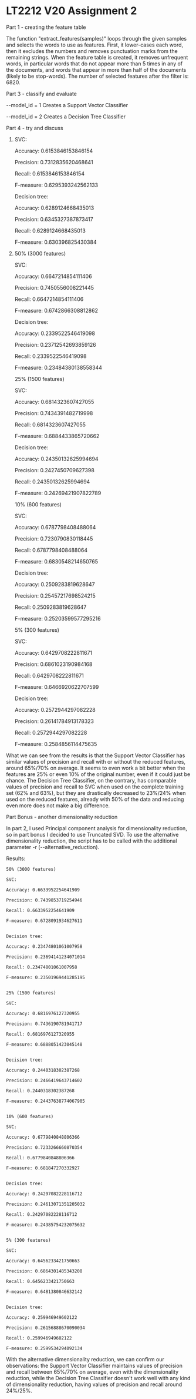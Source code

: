 # LT2212 V20 Assignment 2

Part 1 - creating the feature table

The function "extract_features(samples)" loops through the given samples and selects the words to use as features.
First, it lower-cases each word, then it excludes the numbers and removes punctuation marks from the remaining strings.
When the feature table is created, it removes unfrequent words, in particular words that do not appear more than 5 times in any of the documents, and words that appear in more than half of the documents (likely to be stop-words).
The number of selected features after the filter is: 6820.


Part 3 - classify and evaluate 

--model_id = 1 Creates a Support Vector Classifier

--model_id = 2 Creates a Decision Tree Classifier


Part 4 - try and discuss

1.  SVC:

	Accuracy: 0.6153846153846154
	
	Precision: 0.7312835620468641
	
	Recall: 0.6153846153846154
	
	F-measure: 0.6295393242562133


    Decision tree:

	Accuracy: 0.6289124668435013
	
	Precision: 0.6345327387873417
	
	Recall: 0.6289124668435013
	
	F-measure: 0.630396825430384
	
	
2.  50% (3000 features)

    SVC:

	Accuracy: 0.6647214854111406
	
	Precision: 0.7450556008221445
	
	Recall: 0.6647214854111406
	
	F-measure: 0.6742866308812862


    Decision tree:

	Accuracy: 0.2339522546419098
	
	Precision: 0.23712542693859126
	
	Recall: 0.2339522546419098
	
	F-measure: 0.23484380138558344
	
	
    25% (1500 features)

    SVC:

	Accuracy: 0.6814323607427055
	
	Precision: 0.7434391482719998
	
	Recall: 0.6814323607427055
	
	F-measure: 0.6884433865720662


    Decision tree:

	Accuracy: 0.24350132625994694
	
	Precision: 0.2427450709627398
	
	Recall: 0.24350132625994694
	
	F-measure: 0.24269421907822789
		
	
    10% (600 features)

    SVC:

	Accuracy: 0.6787798408488064
	
	Precision: 0.7230790830118445
	
	Recall: 0.6787798408488064
	
	F-measure: 0.6830548214650765


    Decision tree:

	Accuracy: 0.2509283819628647
	
	Precision: 0.25457217698524215
	
	Recall: 0.2509283819628647
	
	F-measure: 0.25203599577295216
		
	
    5% (300 features)

    SVC:

	Accuracy: 0.6429708222811671
	
	Precision: 0.6861023190984168
	
	Recall: 0.6429708222811671
	
	F-measure: 0.6466920622707599


    Decision tree:

	Accuracy: 0.2572944297082228
	
	Precision: 0.26141784913178323
	
	Recall: 0.2572944297082228
	
	F-measure: 0.2584856114475635
	
	
What we can see from the results is that the Support Vector Classifier has similar values of precision and recall with or without the reduced features, around 65%/70% on average. 
It seems to even work a bit better when the features are 25% or even 10% of the original number, even if it could just be chance.
The Decision Tree Classifier, on the contrary, has comparable values of precision and recall to SVC when used on the complete training set (62% and 63%), but they are drastically decreased to 23%/24% when used on the reduced features, already with 50% of the data and reducing even more does not make a big difference.


Part Bonus - another dimensionality reduction

In part 2, I used Principal component analysis for dimensionality reduction, so in part bonus I decided to use Truncated SVD.
To use the alternative dimensionality reduction, the script has to be called with the additional parameter -r (--alternative_reduction).

Results:

    50% (3000 features)

    SVC:

	Accuracy: 0.6633952254641909
	
	Precision: 0.7439853719254946
	
	Recall: 0.6633952254641909
	
	F-measure: 0.6728091934627611


    Decision tree:

	Accuracy: 0.23474801061007958
	
	Precision: 0.23694141234071014
	
	Recall: 0.23474801061007958
	
	F-measure: 0.23501969441285195
	
	
    25% (1500 features)

    SVC:

	Accuracy: 0.6816976127320955

	Precision: 0.7436190781941717
	
	Recall: 0.6816976127320955
	
	F-measure: 0.6888051423045148
	

    Decision tree:
	
	Accuracy: 0.2440318302387268
	
	Precision: 0.2466419643714602
	
	Recall: 0.2440318302387268
	
	F-measure: 0.24437638774067905


    10% (600 features)

    SVC:

	Accuracy: 0.6779840848806366
	
	Precision: 0.7233266660870354
	
	Recall: 0.6779840848806366
	
	F-measure: 0.681847270332927
	

    Decision tree:

	Accuracy: 0.24297082228116712
	
	Precision: 0.24613071351205032
	
	Recall: 0.24297082228116712
	
	F-measure: 0.24385754232075632

	
    5% (300 features)

    SVC:

	Accuracy: 0.6456233421750663
	
	Precision: 0.6864301485343208
	
	Recall: 0.6456233421750663
	
	F-measure: 0.6481380846632142
	

    Decision tree:
	
	Accuracy: 0.259946949602122
	
	Precision: 0.26156888670090034
	
	Recall: 0.259946949602122
	
	F-measure: 0.2599534294092134

	
With the alternative dimensionality reduction, we can confirm our observations: the Support Vector Classifier maintains values of precision and recall between 65%/70% on average, even with the dimensionality reduction, while the Decision Tree Classifier doesn't work well with any kind of dimensionality reduction, having values of precision and recall around 24%/25%.
